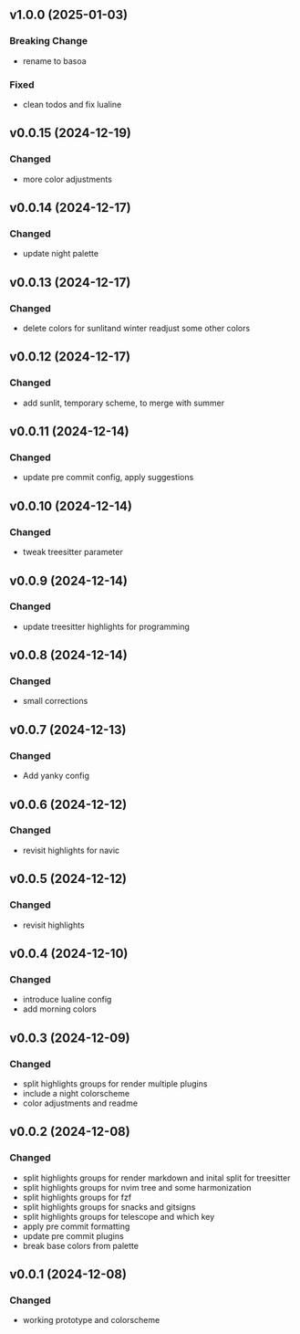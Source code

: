 ## v1.0.0 (2025-01-03)

### Breaking Change

- rename to basoa

### Fixed

- clean todos and fix lualine

## v0.0.15 (2024-12-19)

### Changed

- more color adjustments

## v0.0.14 (2024-12-17)

### Changed

- update night palette

## v0.0.13 (2024-12-17)

### Changed

- delete colors for sunlitand winter readjust some other colors

## v0.0.12 (2024-12-17)

### Changed

- add sunlit, temporary scheme, to merge with summer

## v0.0.11 (2024-12-14)

### Changed

- update pre commit config, apply suggestions

## v0.0.10 (2024-12-14)

### Changed

- tweak treesitter parameter

## v0.0.9 (2024-12-14)

### Changed

- update treesitter highlights for programming

## v0.0.8 (2024-12-14)

### Changed

- small corrections

## v0.0.7 (2024-12-13)

### Changed

- Add yanky config

## v0.0.6 (2024-12-12)

### Changed

- revisit highlights for navic

## v0.0.5 (2024-12-12)

### Changed

- revisit highlights

## v0.0.4 (2024-12-10)

### Changed

- introduce lualine config
- add morning colors

## v0.0.3 (2024-12-09)

### Changed

- split highlights groups for render multiple plugins
- include a night colorscheme
- color adjustments and readme

## v0.0.2 (2024-12-08)

### Changed

- split highlights groups for render markdown and inital split for treesitter
- split highlights groups for nvim tree and some harmonization
- split highlights groups for fzf
- split highlights groups for snacks and gitsigns
- split highlights groups for telescope and which key
- apply pre commit formatting
- update pre commit plugins
- break base colors from palette

## v0.0.1 (2024-12-08)

### Changed

- working prototype and colorscheme

